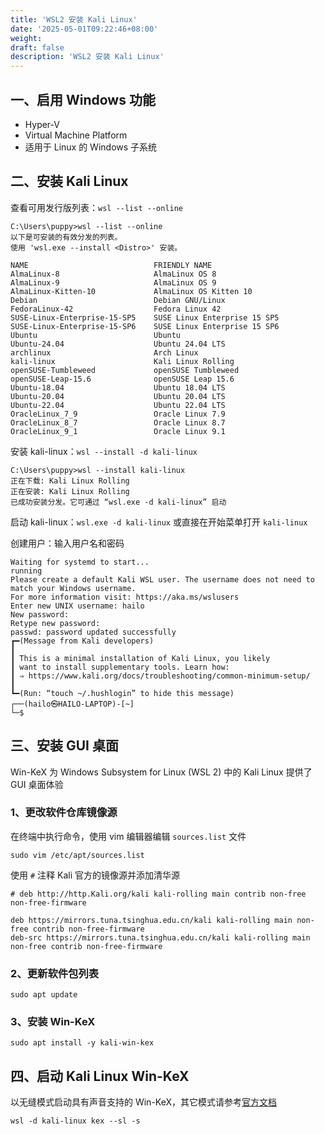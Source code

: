 ```yaml
---
title: 'WSL2 安装 Kali Linux'
date: '2025-05-01T09:22:46+08:00'
weight: 
draft: false
description: 'WSL2 安装 Kali Linux'
---
```


## 一、启用 Windows 功能

- Hyper-V
- Virtual Machine Platform
- 适用于 Linux 的 Windows 子系统

## 二、安装 Kali Linux

查看可用发行版列表：`wsl --list --online`

```shell
C:\Users\puppy>wsl --list --online
以下是可安装的有效分发的列表。
使用 'wsl.exe --install <Distro>' 安装。

NAME                            FRIENDLY NAME
AlmaLinux-8                     AlmaLinux OS 8
AlmaLinux-9                     AlmaLinux OS 9
AlmaLinux-Kitten-10             AlmaLinux OS Kitten 10
Debian                          Debian GNU/Linux
FedoraLinux-42                  Fedora Linux 42
SUSE-Linux-Enterprise-15-SP5    SUSE Linux Enterprise 15 SP5
SUSE-Linux-Enterprise-15-SP6    SUSE Linux Enterprise 15 SP6
Ubuntu                          Ubuntu
Ubuntu-24.04                    Ubuntu 24.04 LTS
archlinux                       Arch Linux
kali-linux                      Kali Linux Rolling
openSUSE-Tumbleweed             openSUSE Tumbleweed
openSUSE-Leap-15.6              openSUSE Leap 15.6
Ubuntu-18.04                    Ubuntu 18.04 LTS
Ubuntu-20.04                    Ubuntu 20.04 LTS
Ubuntu-22.04                    Ubuntu 22.04 LTS
OracleLinux_7_9                 Oracle Linux 7.9
OracleLinux_8_7                 Oracle Linux 8.7
OracleLinux_9_1                 Oracle Linux 9.1
```

安装 kali-linux：`wsl --install -d kali-linux`

```shell
C:\Users\puppy>wsl --install kali-linux
正在下载: Kali Linux Rolling
正在安装: Kali Linux Rolling
已成功安装分发。它可通过 “wsl.exe -d kali-linux” 启动
```

启动 kali-linux：`wsl.exe -d kali-linux` 或直接在开始菜单打开 `kali-linux`

创建用户：输入用户名和密码

```shell
Waiting for systemd to start...
running
Please create a default Kali WSL user. The username does not need to match your Windows username.
For more information visit: https://aka.ms/wslusers
Enter new UNIX username: hailo
New password:
Retype new password:
passwd: password updated successfully
┏━(Message from Kali developers)
┃
┃ This is a minimal installation of Kali Linux, you likely
┃ want to install supplementary tools. Learn how:
┃ ⇒ https://www.kali.org/docs/troubleshooting/common-minimum-setup/
┃
┗━(Run: “touch ~/.hushlogin” to hide this message)
┌──(hailo㉿HAILO-LAPTOP)-[~]
└─$
```

## 三、安装 GUI 桌面

Win-KeX 为 Windows Subsystem for Linux (WSL 2) 中的 Kali Linux 提供了 GUI 桌面体验

### 1、更改软件仓库镜像源

在终端中执行命令，使用 vim 编辑器编辑 `sources.list` 文件

```shell
sudo vim /etc/apt/sources.list
```

使用 `#` 注释 Kali 官方的镜像源并添加清华源

```text
# deb http://http.Kali.org/kali kali-rolling main contrib non-free non-free-firmware

deb https://mirrors.tuna.tsinghua.edu.cn/kali kali-rolling main non-free contrib non-free-firmware
deb-src https://mirrors.tuna.tsinghua.edu.cn/kali kali-rolling main non-free contrib non-free-firmware
```

### 2、更新软件包列表

```shell
sudo apt update
```

### 3、安装 Win-KeX

```shell
sudo apt install -y kali-win-kex
```

## 四、启动 Kali Linux Win-KeX

以无缝模式启动具有声音支持的 Win-KeX，其它模式请参考[官方文档](https://www.kali.org/docs/wsl/win-kex/)

```shell
wsl -d kali-linux kex --sl -s
```